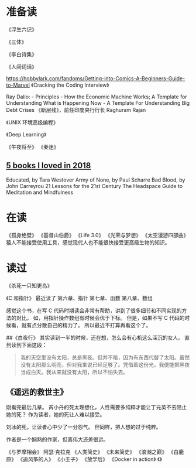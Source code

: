 # 准备读

《浮生六记》

《三体》

《李白诗集》

《人间词话》

https://hobbylark.com/fandoms/Getting-into-Comics-A-Beginners-Guide-to-Marvel
《Cracking the Coding Interview》

Ray Dalio:
    - Principles
    - How the Economic Machine Works; A Template for Understanding What is Happening Now
    - A Template For Understanding Big Debt Crises
《断层线》，前任印度央行行长 Raghuram Rajan

《UNIX 环境高级编程》

《Deep Learning》

《午夜将至》
《秦迷》

## [5 books I loved in 2018](https://www.gatesnotes.com/About-Bill-Gates/Best-Books-2018)
Educated, by Tara Westover
Army of None, by Paul Scharre
Bad Blood, by John Carreyrou
21 Lessons for the 21st Century
The Headspace Guide to Meditation and Mindfulness

# 在读
《孤身绝壁》
《基督山伯爵》
《Life 3.0》
《光荣与梦想》
《太空漫游四部曲》
猿人不能接受使用工具，感觉现代人也不能很快接受更高级生物的知识。
# 读过
《杀死一只知更鸟》

《C 和指针》
最近读了 
第六章、指针
第七章、函数
第八章、数组

感觉这个书，在写 C 代码时期读会非常有帮助，讲到了很多细节和不同实现的方法的对比。
如，用指针操作数组有时候会优于下标。
但是，如果不写 C 代码的时候看，就有点分散自己的精力了。
所以最近不打算再看这个了。


##《白夜行》
其实读到一半的时候，还在想，怎么会有心机这么深沉的女人。
直到读到下面这段：
> 我的天空里没有太阳，总是黑夜。但并不暗，因为有东西代替了太阳。虽然没有太阳那么明亮，但对我来说已经足够了。凭借着这份光，我便能把黑夜当成白天。我从来就没有太阳，所以不怕失去。
## 《遥远的救世主》
刚看完最后几章。
芮小丹的死太理想化，人性需要多纯粹才能让丁元英不去阻止她的死？
作为读者，她的死让人难以接受。

刘冰的死，让读者心中少了一分怨气。
但同样，把人想的过于纯粹。

作者是一个娴熟的作家，但离伟大还差很远。

《与罗摩相会》 阿瑟·克拉克
《人类简史》
《未来简史》
《浪潮之巅》
《白鹿原》
《追风筝的人》
《小王子》
《放学后》
《Docker in action》
《》
